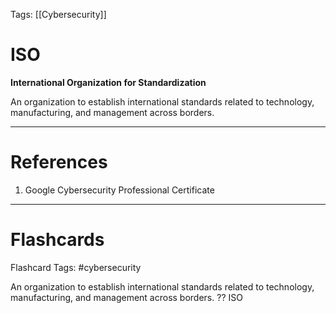 Tags: [[Cybersecurity]]
# ISO

**International Organization for Standardization**

An organization to establish international standards related to technology, manufacturing, and management across borders.

---
# References

1. Google Cybersecurity Professional Certificate

---
# Flashcards

Flashcard Tags: #cybersecurity 

An organization to establish international standards related to technology, manufacturing, and management across borders.
??
ISO
<!--SR:!2024-05-14,15,290!2024-06-14,37,272-->